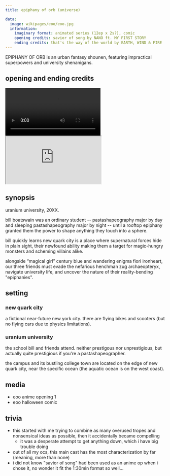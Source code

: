 ```yaml
---
title: epiphany of orb (universe)

data:
  image: wikipages/eoo/eoo.jpg
  information:
    imaginary format: animated series (12ep x 2s?), comic
    opening credits: savior of song by NANO ft. MY FIRST STORY
    ending credits: that's the way of the world by EARTH, WIND & FIRE
---
```


EPIPHANY OF ORB is an urban fantasy shounen, featuring impractical superpowers and university shenanigans.

## opening and ending credits

<video controls>
  <source src="https://va.media.tumblr.com/tumblr_r9pc62fPSM1wrmzr9_720.mp4" type="video/mp4">
  (audio player not supported)
</video>

<div class="iframecontainer">
  <iframe src="https://www.youtube.com/embed/QhW3P7_jvWY" title="that's the way of the world" allow="fullscreen"></iframe>
</div>

## synopsis

uranium university, 20XX.

bill boatswain was an ordinary student -- pastashapeography major by day and sleeping pastashapeography major by night -- until a rooftop epiphany granted them the power to shape anything they touch into a sphere.

bill quickly learns new quark city is a place where supernatural forces hide in plain sight, their newfound ability making them a target for magic-hungry monsters and scheming villains alike.

alongside “magical girl” century blue and wandering enigma fiori ironheart, our three friends must evade the nefarious henchman zug archaeopteryx, navigate university life, and uncover the nature of their reality-bending "epiphanies".

## setting

### new quark city

a fictional near-future new york city. there are flying bikes and scooters (but no flying cars due to physics limitations).

### uranium university

the school bill and friends attend. neither prestigous nor unprestigious, but actually quite prestigious if you're a pastashapeographer.

the campus and its bustling college town are located on the edge of new quark city, near the specific ocean (the aquatic ocean is on the west coast).

## media

- eoo anime opening 1
- eoo halloween comic

## trivia

- this started with me trying to combine as many overused tropes and nonsensical ideas as possible, then it accidentally became compelling
  - it was a desperate attempt to get anything down, which i have big trouble doing
- out of all my ocs, this main cast has the most characterization by far (meaning, more than none)
- i did not know "savior of song" had been used as an anime op when i chose it, no wonder it fit the 1:30min format so well...
